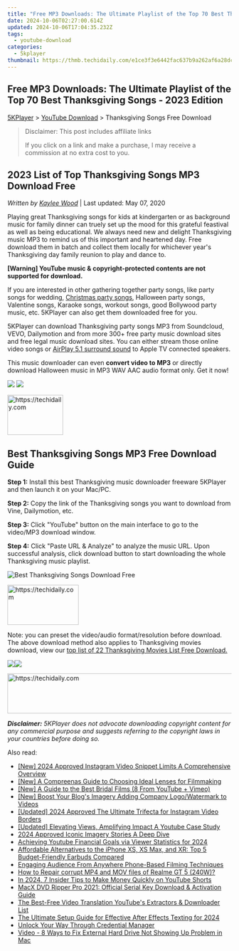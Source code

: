 ```yaml
---
title: "Free MP3 Downloads: The Ultimate Playlist of the Top 70 Best Thanksgiving Songs - 2023 Edition"
date: 2024-10-06T02:27:00.614Z
updated: 2024-10-06T17:04:35.232Z
tags:
  - youtube-download
categories:
  - 5kplayer
thumbnail: https://thmb.techidaily.com/e1ce3f3e6442fac637b9a262af6a28dc4e5da35e5024ee062fdf9880b101f6b7.jpg
---
```


## Free MP3 Downloads: The Ultimate Playlist of the Top 70 Best Thanksgiving Songs - 2023 Edition

[5KPlayer](https://tools.techidaily.com/5kplayer/products/) \> [YouTube Download](https://tools.techidaily.com/5kplayer/youtube-download/) \> Thanksgiving Songs Free Download

>  Disclaimer: This post includes affiliate links
>
>  If you click on a link and make a purchase, I may receive a commission at no extra cost to you.
>

## 2023 List of Top Thanksgiving Songs MP3 Download Free

 _Written by [Kaylee Wood](https://www.quora.com/profile/Amanda-Hu-21)_ | Last updated: May 07, 2020 

Playing great Thanksgiving songs for kids at kindergarten or as background music for family dinner can truely set up the mood for this grateful feastival as well as being educational. We always need new and delight Thanksgiving music MP3 to remind us of this important and heartened day. Free download them in batch and collect them locally for whichever year's Thanksgiving day family reunion to play and dance to.

**\[Warning\] YouTube music & copyright-protected contents are not supported for download.**

If you are interested in other gathering together party songs, like party songs for wedding, [Christmas party songs](https://tools.techidaily.com/5kplayer/youtube-download/), Halloween party songs, Valentine songs, Karaoke songs, workout songs, good Bollywood party music, etc. 5KPlayer can also get them downloaded free for you. 

5KPlayer can download Thanksgiving party songs MP3 from Soundcloud, VEVO, Dailymotion and from more 300+ free party music download sites and free legal music download sites. You can either stream those online video songs or [AirPlay 5.1 surround sound](https://tools.techidaily.com/5kplayer/airplay/) to Apple TV connected speakers.

This music downloader can even **convert video to MP3** or directly download Halloween music in MP3 WAV AAC audio format only. Get it now! 

[![](https://www.5kplayer.com/youtube-download/../button/freedownwhitewin.png)](https://tools.techidaily.com/5kplayer/products/) [![](https://www.5kplayer.com/youtube-download/../button/freedownbackmac.png)](https://tools.techidaily.com/5kplayer/products/) 

<!-- affiliate ads begin -->
<a href="https://25home.pxf.io/c/5597632/2148637/16836" target="_top" id="2148637">
  <img src="//a.impactradius-go.com/display-ad/16836-2148637" border="0" alt="https://techidaily.com" width="125" height="90"/>
</a>
<img height="0" width="0" src="https://25home.pxf.io/i/5597632/2148637/16836" style="position:absolute;visibility:hidden;" border="0" />
<!-- affiliate ads end -->

## Best Thanksgiving Songs MP3 Free Download Guide

**Step 1:** Install this best Thanksgiving music downloader freeware 5KPlayer and then launch it on your Mac/PC. 

**Step 2:** Copy the link of the Thanksgiving songs you want to download from Vine, Dailymotion, etc. 

**Step 3:** Click "YouTube" button on the main interface to go to the video/MP3 download window. 

**Step 4:** Click "Paste URL & Analyze" to analyze the music URL. Upon successful analysis, click download button to start downloading the whole Thanksgiving music playlist.

![Best Thanksgiving Songs Download Free](https://www.5kplayer.com/youtube-download/img/new-rap-songs-download01.jpg)

<!-- affiliate ads begin -->
<a href="https://malaysia-healthcare-travel-council.pxf.io/c/5597632/1576477/17382" target="_top" id="1576477">
  <img src="//a.impactradius-go.com/display-ad/17382-1576477" border="0" alt="https://techidaily.com" width="160" height="90"/>
</a>
<img height="0" width="0" src="https://malaysia-healthcare-travel-council.pxf.io/i/5597632/1576477/17382" style="position:absolute;visibility:hidden;" border="0" />
<!-- affiliate ads end -->

Note: you can preset the video/audio format/resolution before download. The above download method also applies to Thanksgiving movies download, view our [top list of 22 Thanksgiving Movies List Free Download.](https://tools.techidaily.com/5kplayer/youtube-download/)

[![](https://www.5kplayer.com/youtube-download/../button/freedownwhitewin.png)](https://tools.techidaily.com/5kplayer/products/)[![](https://www.5kplayer.com/youtube-download/../button/freedownbackmac.png)](https://tools.techidaily.com/5kplayer/products/) 

<!-- affiliate ads begin -->
<a href="https://appsumo.8odi.net/c/5597632/2105883/7443" target="_top" id="2105883">
  <img src="//a.impactradius-go.com/display-ad/7443-2105883" border="0" alt="https://techidaily.com" width="728" height="90"/>
</a>
<img height="0" width="0" src="https://appsumo.8odi.net/i/5597632/2105883/7443" style="position:absolute;visibility:hidden;" border="0" />
<!-- affiliate ads end -->

_**Disclaimer:** 5KPlayer does not advocate downloading copyright content for any commercial purpose and suggests referring to the copyright laws in your countries before doing so._

<ins class="adsbygoogle"
     style="display:block"
     data-ad-format="autorelaxed"
     data-ad-client="ca-pub-7571918770474297"
     data-ad-slot="1223367746"></ins>

<ins class="adsbygoogle"
     style="display:block"
     data-ad-client="ca-pub-7571918770474297"
     data-ad-slot="8358498916"
     data-ad-format="auto"
     data-full-width-responsive="true"></ins>

<span class="atpl-alsoreadstyle">Also read:</span>
<div><ul>
<li><a href="https://instagram-clips.techidaily.com/new-2024-approved-instagram-video-snippet-limits-a-comprehensive-overview/"><u>[New] 2024 Approved Instagram Video Snippet Limits A Comprehensive Overview</u></a></li>
<li><a href="https://youtube-video-recordings.techidaily.com/new-a-compreenas-guide-to-choosing-ideal-lenses-for-filmmaking/"><u>[New] A Compreenas Guide to Choosing Ideal Lenses for Filmmaking</u></a></li>
<li><a href="https://youtube-video-recordings.techidaily.com/new-a-guide-to-the-best-bridal-films-8-from-youtube-plus-vimeo/"><u>[New] A Guide to the Best Bridal Films (8 From YouTube + Vimeo)</u></a></li>
<li><a href="https://youtube-video-recordings.techidaily.com/new-boost-your-blogs-imagery-adding-company-logowatermark-to-videos/"><u>[New] Boost Your Blog's Imagery Adding Company Logo/Watermark to Videos</u></a></li>
<li><a href="https://instagram-clips.techidaily.com/updated-2024-approved-the-ultimate-trifecta-for-instagram-video-borders/"><u>[Updated] 2024 Approved The Ultimate Trifecta for Instagram Video Borders</u></a></li>
<li><a href="https://youtube-video-recordings.techidaily.com/updated-elevating-views-amplifying-impact-a-youtube-case-study/"><u>[Updated] Elevating Views, Amplifying Impact A Youtube Case Study</u></a></li>
<li><a href="https://fox-cloud.techidaily.com/2024-approved-iconic-imagery-stories-a-deep-dive/"><u>2024 Approved Iconic Imagery Stories A Deep Dive</u></a></li>
<li><a href="https://youtube-video-recordings.techidaily.com/achieving-youtube-financial-goals-via-viewer-statistics-for-2024/"><u>Achieving Youtube Financial Goals via Viewer Statistics for 2024</u></a></li>
<li><a href="https://video-creation-software.techidaily.com/affordable-alternatives-to-the-iphone-xs-xs-max-and-xr-top-5-budget-friendly-earbuds-compared/"><u>Affordable Alternatives to the iPhone XS, XS Max, and XR: Top 5 Budget-Friendly Earbuds Compared</u></a></li>
<li><a href="https://youtube-video-recordings.techidaily.com/engaging-audience-from-anywhere-phone-based-filming-techniques/"><u>Engaging Audience From Anywhere Phone-Based Filming Techniques</u></a></li>
<li><a href="https://blog-min.techidaily.com/how-to-repair-corrupt-mp4-and-mov-files-of-realme-gt-5-240w-by-stellar-video-repair-mobile-video-repair/"><u>How to Repair corrupt MP4 and MOV files of Realme GT 5 (240W)?</u></a></li>
<li><a href="https://youtube-video-recordings.techidaily.com/in-2024-7-insider-tips-to-make-money-quickly-on-youtube-shorts/"><u>In 2024, 7 Insider Tips to Make Money Quickly on YouTube Shorts</u></a></li>
<li><a href="https://some-knowledge.techidaily.com/macx-dvd-ripper-pro-2021-official-serial-key-download-and-activation-guide/"><u>MacX DVD Ripper Pro 2021: Official Serial Key Download & Activation Guide</u></a></li>
<li><a href="https://youtube-video-recordings.techidaily.com/the-best-free-video-translation-youtubes-extractors-and-downloader-list/"><u>The Best-Free Video Translation YouTube's Extractors & Downloader List</u></a></li>
<li><a href="https://some-approaches.techidaily.com/the-ultimate-setup-guide-for-effective-after-effects-texting-for-2024/"><u>The Ultimate Setup Guide for Effective After Effects Texting for 2024</u></a></li>
<li><a href="https://win11.techidaily.com/unlock-your-way-through-credential-manager/"><u>Unlock Your Way Through Credential Manager</u></a></li>
<li><a href="https://data-wizards.techidaily.com/video-8-ways-to-fix-external-hard-drive-not-showing-up-problem-in-mac/"><u>Video - 8 Ways to Fix External Hard Drive Not Showing Up Problem in Mac</u></a></li>
</ul></div>

